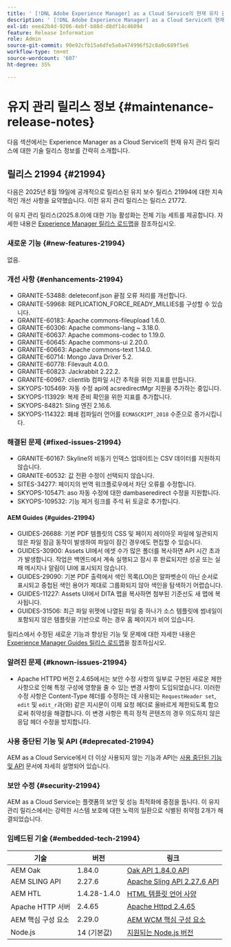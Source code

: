 ```yaml
---
title: ' [!DNL Adobe Experience Manager] as a Cloud Service의 현재 유지 관리 릴리스 정보입니다.'
description: ' [!DNL Adobe Experience Manager] as a Cloud Service의 현재 유지 관리 릴리스 정보입니다.'
exl-id: eee42b4d-9206-4ebf-b88d-d8df14c46094
feature: Release Information
role: Admin
source-git-commit: 90e92cfb15a6dfe5a8a474996f52c8a0c689f5e6
workflow-type: tm+mt
source-wordcount: '607'
ht-degree: 35%

---
```



# 유지 관리 릴리스 정보 {#maintenance-release-notes}

다음 섹션에서는 Experience Manager as a Cloud Service의 현재 유지 관리 릴리스에 대한 기술 릴리스 정보를 간략히 소개합니다.

## 릴리스 21994 {#21994}

다음은 2025년 8월 19일에 공개적으로 릴리스된 유지 보수 릴리스 21994에 대한 지속적인 개선 사항을 요약했습니다. 이전 유지 관리 릴리스는 릴리스 21772.

이 유지 관리 릴리스(2025.8.0)에 대한 기능 활성화는 전체 기능 세트를 제공합니다. 자세한 내용은 [Experience Manager 릴리스 로드맵](https://experienceleague.adobe.com/ko/docs/experience-manager-release-information/aem-release-updates/update-releases-roadmap)을 참조하십시오.

### 새로운 기능  {#new-features-21994}

없음.

### 개선 사항 {#enhancements-21994}

* GRANITE-53488: deleteconf.json 끝점 오류 처리를 개선합니다.
* GRANITE-59968: REPLICATION_FORCE_READY_MILLIES를 구성할 수 있습니다.
* GRANITE-60183: Apache commons-fileupload 1.6.0.
* GRANITE-60306: Apache commons-lang ~ 3.18.0.
* GRANITE-60637: Apache commons-codec to 1.19.0.
* GRANITE-60645: Apache commons-ui 2.20.0.
* GRANITE-60663: Apache commons-text 1.14.0.
* GRANITE-60714: Mongo Java Driver 5.2.
* GRANITE-60778: Filevault 4.0.0.
* GRANITE-60823: Jackrabbit 2.22.2.
* GRANITE-60967: clientlib 컴파일 시간 추적을 위한 지표를 만듭니다.
* SKYOPS-105469: 자동 수정 api에 acsredirectMgr 지원을 추가하는 중입니다.
* SKYOPS-113929: 복제 준비 확인을 위한 지표를 추가합니다.
* SKYOPS-84821: Sling 엔진 2.16.6.
* SKYOPS-114322: 폐쇄 컴파일러 언어를 `ECMASCRIPT_2018` 수준으로 증가시킵니다.

### 해결된 문제 {#fixed-issues-21994}

* GRANITE-60167: Skyline의 비동기 인덱스 업데이트는 CSV 데이터를 지원하지 않습니다.
* GRANITE-60532: 값 전환 수정이 선택되지 않습니다.
* SITES-34277: 페이지의 번역 워크플로우에서 차단 오류를 수정합니다.
* SKYOPS-105471: aso 자동 수정에 대한 dambaseredirect 수정을 지원합니다.
* SKYOPS-109532: 기능 제거 링크를 주석 뒤 토글로 추가합니다.

#### AEM Guides {#guides-21994}

* GUIDES-26688: 기본 PDF 템플릿의 CSS 및 페이지 레이아웃 파일에 일관되지 않은 파일 잠금 동작이 발생하여 파일이 잠긴 경우에도 편집할 수 있습니다.
* GUIDES-30900: Assets UI에서 에셋 수가 많은 폴더를 복사하면 API 시간 초과가 발생합니다. 작업은 백엔드에서 계속 실행되고 잠시 후 완료되지만 성공 또는 실패 메시지나 알림이 UI에 표시되지 않습니다.
* GUIDES-29090: 기본 PDF 출력에서 색인 목록(LOI)은 알파벳순이 아닌 순서로 표시되고 중첩된 색인 용어가 제대로 그룹화되지 않아 색인을 탐색하기 어렵습니다.
* GUIDES-11227: Assets UI에서 DITA 맵을 복사하면 첨부된 기준선도 새 맵에 복사됩니다.
* GUIDES-31506: 최근 파일 위젯에 나열된 파일 중 하나가 소스 템플릿에 썸네일이 포함되지 않은 템플릿을 기반으로 하는 경우 홈 페이지가 비어 있습니다.

릴리스에서 수정된 새로운 기능과 향상된 기능 및 문제에 대한 자세한 내용은 [Experience Manager Guides 릴리스 로드맵](https://experienceleague.adobe.com/ko/docs/experience-manager-guides/using/release-info/aem-guides-releases-roadmap)을 참조하십시오.

### 알려진 문제 {#known-issues-21994}

* Apache HTTPD 버전 2.4.65에서는 보안 수정 사항의 일부로 구현된 새로운 제한 사항으로 인해 특정 구성에 영향을 줄 수 있는 변경 사항이 도입되었습니다. 이러한 수정 사항은 Content-Type 헤더를 수정하는 데 사용되는 `RequestHeader set`, `edit` 및 `edit_r`과(와) 같은 지시문이 이제 요청 헤더로 올바르게 제한되도록 함으로써 취약성을 해결합니다. 이 변경 사항은 특히 정적 콘텐츠의 경우 의도하지 않은 응답 헤더 수정을 방지합니다.

### 사용 중단된 기능 및 API {#deprecated-21994}

AEM as a Cloud Service에서 더 이상 사용되지 않는 기능과 API는 [사용 중단된 기능 및 API](/help/release-notes/deprecated-removed-features.md) 문서에 자세히 설명되어 있습니다.

### 보안 수정 {#security-21994}

AEM as a Cloud Service는 플랫폼의 보안 및 성능 최적화에 중점을 둡니다. 이 유지 관리 릴리스에서는 강력한 시스템 보호에 대한 노력의 일환으로 식별된 취약점 2개가 해결되었습니다.

### 임베드된 기술 {#embedded-tech-21994}

| 기술 | 버전 | 링크 |
|---|---|---|
| AEM Oak | 1.84.0 | [Oak API 1.84.0 API](https://www.javadoc.io/doc/org.apache.jackrabbit/oak-api/1.84/index.html) |
| AEM SLING API | 2.27.6 | [Apache Sling API 2.27.6 API](https://www.javadoc.io/doc/org.apache.sling/org.apache.sling.api/latest/index.html) |
| AEM HTL | 1.4.28-1.4.0 | [HTML 템플릿 언어 사양](https://github.com/adobe/htl-spec) |
| Apache HTTP 서버 | 2.4.65 | [Apache Httpd 2.4.65](https://apache.googlesource.com/httpd/+/refs/tags/2.4.65/CHANGES) |
| AEM 핵심 구성 요소 | 2.29.0 | [AEM WCM 핵심 구성 요소](https://github.com/adobe/aem-core-wcm-components) |
| Node.js | 14 (기본값) | [지원되는 Node.js 버전](https://experienceleague.adobe.com/ko/docs/experience-manager-cloud-service/content/implementing/developing/developing-with-front-end-pipelines#node-versions) |
